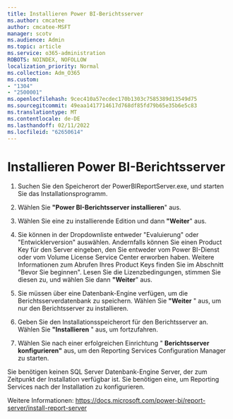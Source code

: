 ```yaml
---
title: Installieren Power BI-Berichtsserver
ms.author: cmcatee
author: cmcatee-MSFT
manager: scotv
ms.audience: Admin
ms.topic: article
ms.service: o365-administration
ROBOTS: NOINDEX, NOFOLLOW
localization_priority: Normal
ms.collection: Adm_O365
ms.custom:
- "1304"
- "2500001"
ms.openlocfilehash: 9cec410a57ecdec170b1303c7585389d13549d75
ms.sourcegitcommit: 49eaa1417714617d768df85fd79b65e35b6e5c83
ms.translationtype: MT
ms.contentlocale: de-DE
ms.lasthandoff: 02/11/2022
ms.locfileid: "62650614"
---
```

# <a name="install-power-bi-report-server"></a>Installieren Power BI-Berichtsserver

1. Suchen Sie den Speicherort der PowerBIReportServer.exe, und starten Sie das Installationsprogramm.

2. Wählen Sie **"Power BI-Berichtsserver installieren**" aus.

3. Wählen Sie eine zu installierende Edition und dann **"Weiter**" aus.

4. Sie können in der Dropdownliste entweder "Evaluierung" oder "Entwicklerversion" auswählen.  Andernfalls können Sie einen Product Key für den Server eingeben, den Sie entweder vom Power BI-Dienst oder vom Volume License Service Center erworben haben. Weitere Informationen zum Abrufen Ihres Product Keys finden Sie im Abschnitt "Bevor Sie beginnen". Lesen Sie die Lizenzbedingungen, stimmen Sie diesen zu, und wählen Sie dann **"Weiter**" aus.

5. Sie müssen über eine Datenbank-Engine verfügen, um die Berichtsserverdatenbank zu speichern. Wählen Sie **"Weiter** " aus, um nur den Berichtsserver zu installieren.

6. Geben Sie den Installationsspeicherort für den Berichtsserver an. Wählen Sie **"Installieren** " aus, um fortzufahren.

7. Wählen Sie nach einer erfolgreichen Einrichtung " **Berichtsserver konfigurieren"** aus, um den Reporting Services Configuration Manager zu starten.

Sie benötigen keinen SQL Server Datenbank-Engine Server, der zum Zeitpunkt der Installation verfügbar ist. Sie benötigen eine, um Reporting Services nach der Installation zu konfigurieren.

Weitere Informationen: https://docs.microsoft.com/power-bi/report-server/install-report-server

